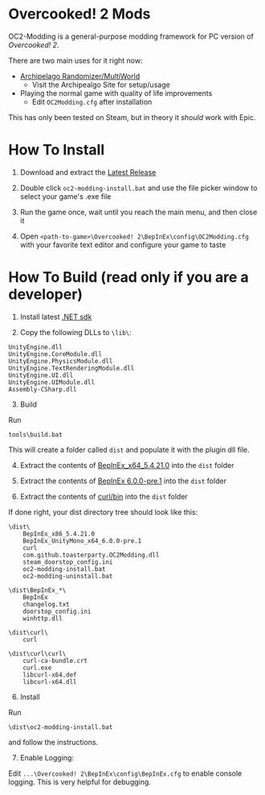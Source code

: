# Overcooked! 2 Mods

OC2-Modding is a general-purpose modding framework for PC version of *Overcooked! 2*.

There are two main uses for it right now:
- [Archipelago Randomizer/MultiWorld](https://archipelago.gg/games/Overcooked!%202/info/en)
    - Visit the Archipealgo Site for setup/usage
- Playing the normal game with quality of life improvements
    - Edit `OC2Modding.cfg` after installation

This has only been tested on Steam, but in theory it *should* work with Epic.

# How To Install

1. Download and extract the [Latest Release](https://github.com/toasterparty/oc2-modding/releases)

2. Double click `oc2-modding-install.bat` and use the file picker window to select your game's .exe file

3. Run the game once, wait until you reach the main menu, and then close it

4. Open `<path-to-game>\Overcooked! 2\BepInEx\config\OC2Modding.cfg` with your favorite text editor and configure your game to taste

# How To Build (read only if you are a developer)

1. Install latest [.NET sdk](https://dotnet.microsoft.com/en-us/)

2. Copy the following DLLs to `\lib\`:

```
UnityEngine.dll
UnityEngine.CoreModule.dll 
UnityEngine.PhysicsModule.dll 
UnityEngine.TextRenderingModule.dll 
UnityEngine.UI.dll 
UnityEngine.UIModule.dll 
Assembly-CSharp.dll
```

3. Build

Run

```
tools\build.bat
```

This will create a folder called `dist` and populate it with the plugin dll file. 

4. Extract the contents of [BepInEx_x64_5.4.21.0](https://github.com/BepInEx/BepInEx/releases/tag/v5.4.21) into the `dist` folder

5. Extract the contents of [BepInEx 6.0.0-pre.1](https://github.com/BepInEx/BepInEx/releases/tag/v6.0.0-pre.1) into the `dist` folder

6. Extract the contents of [curl/bin](https://curl.se/download.html) into the `dist` folder

If done right, your dist directory tree should look like this:

```
\dist\
    BepInEx_x86_5.4.21.0
    BepInEx_UnityMono_x64_6.0.0-pre.1
    curl
    com.github.toasterparty.OC2Modding.dll
    steam_doorstop_config.ini
    oc2-modding-install.bat
    oc2-modding-uninstall.bat

\dist\BepInEx_*\
    BepInEx
    changelog.txt
    doorstop_config.ini
    winhttp.dll

\dist\curl\
    curl

\dist\curl\curl\
    curl-ca-bundle.crt
    curl.exe
    libcurl-x64.def
    libcurl-x64.dll
```

6. Install

Run

```
\dist\oc2-modding-install.bat
```

and follow the instructions.

7. Enable Logging:

Edit `...\Overcooked! 2\BepInEx\config\BepInEx.cfg` to enable console logging. This is very helpful for debugging.
